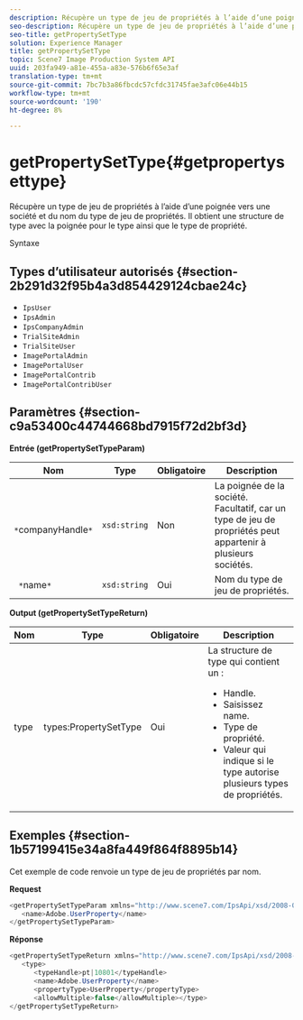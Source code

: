 ```yaml
---
description: Récupère un type de jeu de propriétés à l’aide d’une poignée vers une société et du nom du type de jeu de propriétés. Il obtient une structure de type avec la poignée pour le type ainsi que le type de propriété.
seo-description: Récupère un type de jeu de propriétés à l’aide d’une poignée vers une société et du nom du type de jeu de propriétés. Il obtient une structure de type avec la poignée pour le type ainsi que le type de propriété.
seo-title: getPropertySetType
solution: Experience Manager
title: getPropertySetType
topic: Scene7 Image Production System API
uuid: 203fa949-a81e-455a-a83e-576b6f65e3af
translation-type: tm+mt
source-git-commit: 7bc7b3a86fbcdc57cfdc31745fae3afc06e44b15
workflow-type: tm+mt
source-wordcount: '190'
ht-degree: 8%

---
```



# getPropertySetType{#getpropertysettype}

Récupère un type de jeu de propriétés à l’aide d’une poignée vers une société et du nom du type de jeu de propriétés. Il obtient une structure de type avec la poignée pour le type ainsi que le type de propriété.

Syntaxe

## Types d’utilisateur autorisés {#section-2b291d32f95b4a3d854429124cbae24c}

* `IpsUser`
* `IpsAdmin`
* `IpsCompanyAdmin`
* `TrialSiteAdmin`
* `TrialSiteUser`
* `ImagePortalAdmin`
* `ImagePortalUser`
* `ImagePortalContrib`
* `ImagePortalContribUser`

## Paramètres {#section-c9a53400c44744668bd7915f72d2bf3d}

**Entrée (getPropertySetTypeParam)**

| Nom | Type | Obligatoire | Description |
|---|---|---|---|
| ` *`companyHandle`*` | `xsd:string` | Non | La poignée de la société. Facultatif, car un type de jeu de propriétés peut appartenir à plusieurs sociétés. |
| ` *`name`*` | `xsd:string` | Oui | Nom du type de jeu de propriétés. |

**Output (getPropertySetTypeReturn)**

<table id="table_F2724F6B706C4F658AED99290E29F3E6"> 
 <thead> 
  <tr> 
   <th colname="col1" class="entry"> Nom </th> 
   <th colname="col2" class="entry"> Type </th> 
   <th colname="col3" class="entry"> Obligatoire </th> 
   <th colname="col4" class="entry"> Description </th> 
  </tr> 
 </thead>
 <tbody> 
  <tr> 
   <td colname="col1"> <span class="codeph"> <span class="varname"> type</span> </span> </td> 
   <td colname="col2"> <span class="codeph"> types:PropertySetType</span> </td> 
   <td colname="col3"> Oui </td> 
   <td colname="col4">La structure de type qui contient un : 
    <ul id="ul_FC028882124D4CD6870A076CBFB80333"> 
     <li id="li_9F36539C51ED48EDBECCD6A07A4FDD4A">Handle. </li> 
     <li id="li_6004406A0D1341648A714FF3C61E4004">Saisissez name. </li> 
     <li id="li_29F6CA9D8B134ED3B10B6BDBB41BF607">Type de propriété. </li> 
     <li id="li_A2354354541A4F1AB7234F65F2B61A40">Valeur qui indique si le type autorise plusieurs types de propriétés. </li> 
    </ul> </td> 
  </tr> 
 </tbody> 
</table>

## Exemples {#section-1b57199415e34a8fa449f864f8895b14}

Cet exemple de code renvoie un type de jeu de propriétés par nom.

**Request**

```java
<getPropertySetTypeParam xmlns="http://www.scene7.com/IpsApi/xsd/2008-01-15">
   <name>Adobe.UserProperty</name>
</getPropertySetTypeParam>
```

**Réponse**

```java
<getPropertySetTypeReturn xmlns="http://www.scene7.com/IpsApi/xsd/2008-01-15">
   <type>
      <typeHandle>pt|10801</typeHandle>
      <name>Adobe.UserProperty</name>
      <propertyType>UserProperty</propertyType>
      <allowMultiple>false</allowMultiple></type>
</getPropertySetTypeReturn>
```

